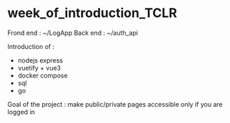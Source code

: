 # week_of_introduction_TCLR

Frond end : ~/LogApp
Back end : ~/auth_api

Introduction of :
- nodejs express
- vuetify + vue3
- docker compose
- sql
- go

Goal of the project : make public/private pages accessible only if you are logged in

